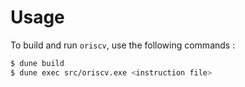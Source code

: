 # Usage

To build and run `oriscv`, use the following commands :

```sh
$ dune build
$ dune exec src/oriscv.exe <instruction file>
```